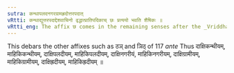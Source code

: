 ```yaml
---
sutra: कन्थापलदनगरग्रामह्रदोत्तरपदात्
vRtti: कन्थाद्युत्तरपदाद्देशवाचिनो वृद्धात्प्रातिपदिकाच् छः प्रत्ययो भवति शैषिकः ॥
vRtti_eng: The affix छ comes in the remaining senses after the _Vriddha_ words, having the words _kantha_, _palada_, _nagara_, _grama_ and _hrada_, as second terms.
---
```

This debars the other affixes such as ठञ् and ञिठ् of 117 _ante_ Thus दाक्षिकन्थीयम्, माहिकिकन्थीयम्, दाक्षिपलदीयम्, माहिकिपलदीयम्, दाक्षिनगरीयं, माहिकिनगरीयम्, दाक्षिग्रामीयम्, माहिकिग्रामीयम्, दाक्षिह्रदीयम्, माहिकिह्रदीयम् ॥
